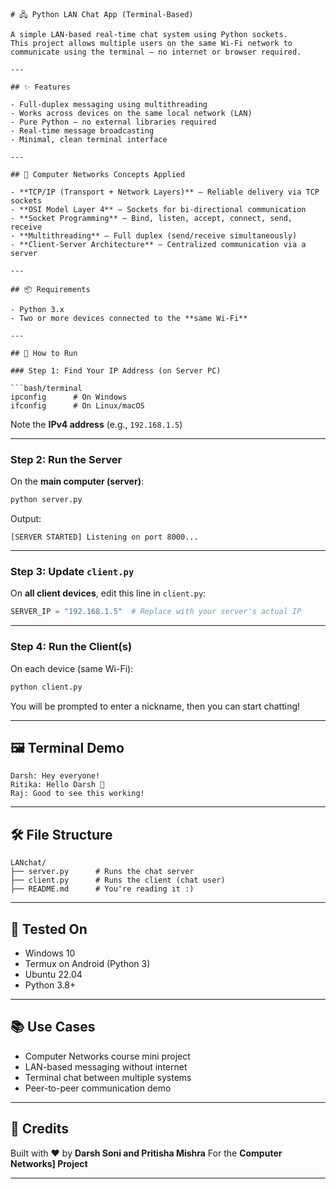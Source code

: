 
````
# 🖧 Python LAN Chat App (Terminal-Based)

A simple LAN-based real-time chat system using Python sockets.  
This project allows multiple users on the same Wi-Fi network to communicate using the terminal — no internet or browser required.

---

## ✨ Features

- Full-duplex messaging using multithreading
- Works across devices on the same local network (LAN)
- Pure Python — no external libraries required
- Real-time message broadcasting
- Minimal, clean terminal interface

---

## 🧠 Computer Networks Concepts Applied

- **TCP/IP (Transport + Network Layers)** — Reliable delivery via TCP sockets
- **OSI Model Layer 4** — Sockets for bi-directional communication
- **Socket Programming** — Bind, listen, accept, connect, send, receive
- **Multithreading** — Full duplex (send/receive simultaneously)
- **Client-Server Architecture** — Centralized communication via a server

---

## 📦 Requirements

- Python 3.x
- Two or more devices connected to the **same Wi-Fi**

---

## 🚀 How to Run

### Step 1: Find Your IP Address (on Server PC)

```bash/terminal
ipconfig      # On Windows
ifconfig      # On Linux/macOS
````

Note the **IPv4 address** (e.g., `192.168.1.5`)

---

### Step 2: Run the Server

On the **main computer (server)**:

```bash
python server.py
```

Output:

```
[SERVER STARTED] Listening on port 8000...
```

---

### Step 3: Update `client.py`

On **all client devices**, edit this line in `client.py`:

```python
SERVER_IP = "192.168.1.5"  # Replace with your server's actual IP
```

---

### Step 4: Run the Client(s)

On each device (same Wi-Fi):

```bash
python client.py
```

You will be prompted to enter a nickname, then you can start chatting!

---

## 🖼️ Terminal Demo

```
Darsh: Hey everyone!
Ritika: Hello Darsh 👋
Raj: Good to see this working!
```

---

## 🛠️ File Structure

```
LANchat/
├── server.py      # Runs the chat server
├── client.py      # Runs the client (chat user)
├── README.md      # You're reading it :)
```

---

## 🧪 Tested On

* Windows 10
* Termux on Android (Python 3)
* Ubuntu 22.04
* Python 3.8+

---

## 📚 Use Cases

* Computer Networks course mini project
* LAN-based messaging without internet
* Terminal chat between multiple systems
* Peer-to-peer communication demo

---

## 📌 Credits

Built with ❤️ by **Darsh Soni and Pritisha Mishra**
For the **Computer Networks] Project**

---
````
